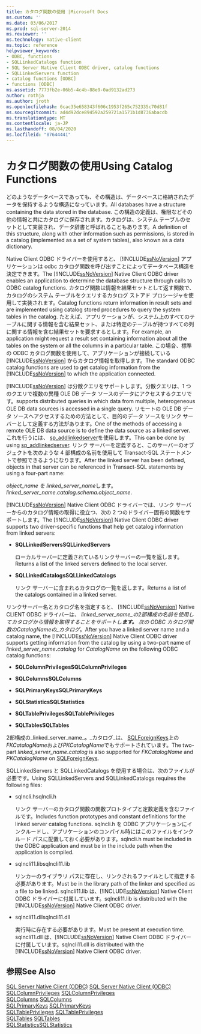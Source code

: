 ```yaml
---
title: カタログ関数の使用 |Microsoft Docs
ms.custom: ''
ms.date: 03/06/2017
ms.prod: sql-server-2014
ms.reviewer: ''
ms.technology: native-client
ms.topic: reference
helpviewer_keywords:
- ODBC, functions
- SQLLinkedCatalogs function
- SQL Server Native Client ODBC driver, catalog functions
- SQLLinkedServers function
- catalog functions [ODBC]
- functions [ODBC]
ms.assetid: 7773fb2e-06b5-4c4b-88e9-0ad9132ad273
author: rothja
ms.author: jroth
ms.openlocfilehash: 6cac35e658343f606c1953f265c752335c70d81f
ms.sourcegitcommit: ad4d92dce894592a259721a1571b1d8736abacdb
ms.translationtype: MT
ms.contentlocale: ja-JP
ms.lasthandoff: 08/04/2020
ms.locfileid: "87644441"
---
```

# <a name="using-catalog-functions"></a><span data-ttu-id="0433c-102">カタログ関数の使用</span><span class="sxs-lookup"><span data-stu-id="0433c-102">Using Catalog Functions</span></span>
  <span data-ttu-id="0433c-103">どのようなデータベースであっても、その構造は、データベースに格納されたデータを保持するような構造になっています。</span><span class="sxs-lookup"><span data-stu-id="0433c-103">All databases have a structure containing the data stored in the database.</span></span> <span data-ttu-id="0433c-104">この構造の定義は、権限などその他の情報と共にカタログに保存されます。カタログは、システム テーブルのセットとして実装され、データ辞書と呼ばれることもあります。</span><span class="sxs-lookup"><span data-stu-id="0433c-104">A definition of this structure, along with other information such as permissions, is stored in a catalog (implemented as a set of system tables), also known as a data dictionary.</span></span>  
  
 <span data-ttu-id="0433c-105">Native Client ODBC ドライバーを使用すると、 [!INCLUDE[ssNoVersion](../../../includes/ssnoversion-md.md)] アプリケーションは odbc カタログ関数を呼び出すことによってデータベース構造を決定できます。</span><span class="sxs-lookup"><span data-stu-id="0433c-105">The [!INCLUDE[ssNoVersion](../../../includes/ssnoversion-md.md)] Native Client ODBC driver enables an application to determine the database structure through calls to ODBC catalog functions.</span></span> <span data-ttu-id="0433c-106">カタログ関数は情報を結果セットとして返す関数で、カタログのシステム テーブルをクエリするカタログ ストアド プロシージャを使用して実装されます。</span><span class="sxs-lookup"><span data-stu-id="0433c-106">Catalog functions return information in result sets and are implemented using catalog stored procedures to query the system tables in the catalog.</span></span> <span data-ttu-id="0433c-107">たとえば、アプリケーションが、システム上のすべてのテーブルに関する情報を含む結果セット、または特定のテーブルが持つすべての列に関する情報を含む結果セットを要求するとします。</span><span class="sxs-lookup"><span data-stu-id="0433c-107">For example, an application might request a result set containing information about all the tables on the system or all the columns in a particular table.</span></span> <span data-ttu-id="0433c-108">この場合、標準の ODBC カタログ関数を使用して、アプリケーションが接続している [!INCLUDE[ssNoVersion](../../../includes/ssnoversion-md.md)] からカタログ情報を取得します。</span><span class="sxs-lookup"><span data-stu-id="0433c-108">The standard ODBC catalog functions are used to get catalog information from the [!INCLUDE[ssNoVersion](../../../includes/ssnoversion-md.md)] to which the application connected.</span></span>  
  
 [!INCLUDE[ssNoVersion](../../../includes/ssnoversion-md.md)] <span data-ttu-id="0433c-109">は分散クエリをサポートします。分散クエリは、1 つのクエリで複数の異種 OLE DB データ ソースのデータにアクセスするクエリです。</span><span class="sxs-lookup"><span data-stu-id="0433c-109">supports distributed queries in which data from multiple, heterogeneous OLE DB data sources is accessed in a single query.</span></span> <span data-ttu-id="0433c-110">リモートの OLE DB データ ソースへアクセスするための方法として、目的のデータ ソースをリンク サーバーとして定義する方法があります。</span><span class="sxs-lookup"><span data-stu-id="0433c-110">One of the methods of accessing a remote OLE DB data source is to define the data source as a linked server.</span></span> <span data-ttu-id="0433c-111">これを行うには、 [sp_addlinkedserver](/sql/relational-databases/system-stored-procedures/sp-addlinkedserver-transact-sql)を使用します。</span><span class="sxs-lookup"><span data-stu-id="0433c-111">This can be done by using [sp_addlinkedserver](/sql/relational-databases/system-stored-procedures/sp-addlinkedserver-transact-sql).</span></span> <span data-ttu-id="0433c-112">リンク サーバーを定義すると、このサーバーのオブジェクトを次のような 4 部構成の名前を使用して Transact-SQL ステートメントで参照できるようになります。</span><span class="sxs-lookup"><span data-stu-id="0433c-112">After the linked server has been defined, objects in that server can be referenced in Transact-SQL statements by using a four-part name:</span></span>  
  
 <span data-ttu-id="0433c-113">*object_name を linked_server_name*します。</span><span class="sxs-lookup"><span data-stu-id="0433c-113">*linked_server_name.catalog.schema.object_name*.</span></span>  
  
 <span data-ttu-id="0433c-114">[!INCLUDE[ssNoVersion](../../../includes/ssnoversion-md.md)] Native Client ODBC ドライバーでは、リンク サーバーからのカタログ情報の取得に役立つ、次の 2 つのドライバー固有の関数をサポートします。</span><span class="sxs-lookup"><span data-stu-id="0433c-114">The [!INCLUDE[ssNoVersion](../../../includes/ssnoversion-md.md)] Native Client ODBC driver supports two driver-specific functions that help get catalog information from linked servers:</span></span>  
  
-   <span data-ttu-id="0433c-115">**SQLLinkedServers**</span><span class="sxs-lookup"><span data-stu-id="0433c-115">**SQLLinkedServers**</span></span>  
  
     <span data-ttu-id="0433c-116">ローカルサーバーに定義されているリンクサーバーの一覧を返します。</span><span class="sxs-lookup"><span data-stu-id="0433c-116">Returns a list of the linked servers defined to the local server.</span></span>  
  
-   <span data-ttu-id="0433c-117">**SQLLinkedCatalogs**</span><span class="sxs-lookup"><span data-stu-id="0433c-117">**SQLLinkedCatalogs**</span></span>  
  
     <span data-ttu-id="0433c-118">リンク サーバーに含まれるカタログの一覧を返します。</span><span class="sxs-lookup"><span data-stu-id="0433c-118">Returns a list of the catalogs contained in a linked server.</span></span>  
  
 <span data-ttu-id="0433c-119">リンクサーバー名とカタログ名を指定すると、 [!INCLUDE[ssNoVersion](../../../includes/ssnoversion-md.md)] Native CLIENT ODBC ドライバーは、 _linked_server_name_の2部構成の名前を使用してカタログから情報を取得することをサポートし**ます。** 次の ODBC カタログ関数の*CatalogName*の_カタログ_。</span><span class="sxs-lookup"><span data-stu-id="0433c-119">After you have a linked server name and a catalog name, the [!INCLUDE[ssNoVersion](../../../includes/ssnoversion-md.md)] Native Client ODBC driver supports getting information from the catalog by using a two-part name of _linked_server_name_**.**_catalog_ for *CatalogName* on the following ODBC catalog functions:</span></span>  
  
-   <span data-ttu-id="0433c-120">**SQLColumnPrivileges**</span><span class="sxs-lookup"><span data-stu-id="0433c-120">**SQLColumnPrivileges**</span></span>  
  
-   <span data-ttu-id="0433c-121">**SQLColumns**</span><span class="sxs-lookup"><span data-stu-id="0433c-121">**SQLColumns**</span></span>  
  
-   <span data-ttu-id="0433c-122">**SQLPrimaryKeys**</span><span class="sxs-lookup"><span data-stu-id="0433c-122">**SQLPrimaryKeys**</span></span>  
  
-   <span data-ttu-id="0433c-123">**SQLStatistics**</span><span class="sxs-lookup"><span data-stu-id="0433c-123">**SQLStatistics**</span></span>  
  
-   <span data-ttu-id="0433c-124">**SQLTablePrivileges**</span><span class="sxs-lookup"><span data-stu-id="0433c-124">**SQLTablePrivileges**</span></span>  
  
-   <span data-ttu-id="0433c-125">**SQLTables**</span><span class="sxs-lookup"><span data-stu-id="0433c-125">**SQLTables**</span></span>  
  
 <span data-ttu-id="0433c-126">2部構成の_linked_server_name_**。**_カタログ_は、 [SQLForeignKeys](../../native-client-odbc-api/sqlforeignkeys.md)上の*FKCatalogName*および*PKCatalogName*でもサポートされています。</span><span class="sxs-lookup"><span data-stu-id="0433c-126">The two-part _linked_server_name_**.**_catalog_ is also supported for *FKCatalogName* and *PKCatalogName* on [SQLForeignKeys](../../native-client-odbc-api/sqlforeignkeys.md).</span></span>  
  
 <span data-ttu-id="0433c-127">SQLLinkedServers と SQLLinkedCatalogs を使用する場合は、次のファイルが必要です。</span><span class="sxs-lookup"><span data-stu-id="0433c-127">Using SQLLinkedServers and SQLLinkedCatalogs requires the following files:</span></span>  
  
-   <span data-ttu-id="0433c-128">sqlncli.h</span><span class="sxs-lookup"><span data-stu-id="0433c-128">sqlncli.h</span></span>  
  
     <span data-ttu-id="0433c-129">リンク サーバーのカタログ関数の関数プロトタイプと定数定義を含むファイルです。</span><span class="sxs-lookup"><span data-stu-id="0433c-129">Includes function prototypes and constant definitions for the linked server catalog functions.</span></span> <span data-ttu-id="0433c-130">sqlncli.h を ODBC アプリケーションにインクルードし、アプリケーションのコンパイル時にはこのファイルをインクルード パスに配置しておく必要があります。</span><span class="sxs-lookup"><span data-stu-id="0433c-130">sqlncli.h must be included in the ODBC application and must be in the include path when the application is compiled.</span></span>  
  
-   <span data-ttu-id="0433c-131">sqlncli11.lib</span><span class="sxs-lookup"><span data-stu-id="0433c-131">sqlncli11.lib</span></span>  
  
     <span data-ttu-id="0433c-132">リンカーのライブラリ パスに存在し、リンクされるファイルとして指定する必要があります。</span><span class="sxs-lookup"><span data-stu-id="0433c-132">Must be in the library path of the linker and specified as a file to be linked.</span></span> <span data-ttu-id="0433c-133">sqlncli11.lib は、[!INCLUDE[ssNoVersion](../../../includes/ssnoversion-md.md)] Native Client ODBC ドライバーに付属しています。</span><span class="sxs-lookup"><span data-stu-id="0433c-133">sqlncli11.lib is distributed with the [!INCLUDE[ssNoVersion](../../../includes/ssnoversion-md.md)] Native Client ODBC driver.</span></span>  
  
-   <span data-ttu-id="0433c-134">sqlncli11.dll</span><span class="sxs-lookup"><span data-stu-id="0433c-134">sqlncli11.dll</span></span>  
  
     <span data-ttu-id="0433c-135">実行時に存在する必要があります。</span><span class="sxs-lookup"><span data-stu-id="0433c-135">Must be present at execution time.</span></span> <span data-ttu-id="0433c-136">sqlncli11.dll は、[!INCLUDE[ssNoVersion](../../../includes/ssnoversion-md.md)] Native Client ODBC ドライバーに付属しています。</span><span class="sxs-lookup"><span data-stu-id="0433c-136">sqlncli11.dll is distributed with the [!INCLUDE[ssNoVersion](../../../includes/ssnoversion-md.md)] Native Client ODBC driver.</span></span>  
  
## <a name="see-also"></a><span data-ttu-id="0433c-137">参照</span><span class="sxs-lookup"><span data-stu-id="0433c-137">See Also</span></span>  
 <span data-ttu-id="0433c-138">[SQL Server Native Client &#40;ODBC&#41;](sql-server-native-client-odbc.md) </span><span class="sxs-lookup"><span data-stu-id="0433c-138">[SQL Server Native Client &#40;ODBC&#41;](sql-server-native-client-odbc.md) </span></span>  
 <span data-ttu-id="0433c-139">[SQLColumnPrivileges](../../native-client-odbc-api/sqlcolumnprivileges.md) </span><span class="sxs-lookup"><span data-stu-id="0433c-139">[SQLColumnPrivileges](../../native-client-odbc-api/sqlcolumnprivileges.md) </span></span>  
 <span data-ttu-id="0433c-140">[SQLColumns](../../native-client-odbc-api/sqlcolumns.md) </span><span class="sxs-lookup"><span data-stu-id="0433c-140">[SQLColumns](../../native-client-odbc-api/sqlcolumns.md) </span></span>  
 <span data-ttu-id="0433c-141">[SQLPrimaryKeys](../../native-client-odbc-api/sqlprimarykeys.md) </span><span class="sxs-lookup"><span data-stu-id="0433c-141">[SQLPrimaryKeys](../../native-client-odbc-api/sqlprimarykeys.md) </span></span>  
 <span data-ttu-id="0433c-142">[SQLTablePrivileges](../../native-client-odbc-api/sqltableprivileges.md) </span><span class="sxs-lookup"><span data-stu-id="0433c-142">[SQLTablePrivileges](../../native-client-odbc-api/sqltableprivileges.md) </span></span>  
 <span data-ttu-id="0433c-143">[SQLTables](../../native-client-odbc-api/sqltables.md) </span><span class="sxs-lookup"><span data-stu-id="0433c-143">[SQLTables](../../native-client-odbc-api/sqltables.md) </span></span>  
 [<span data-ttu-id="0433c-144">SQLStatistics</span><span class="sxs-lookup"><span data-stu-id="0433c-144">SQLStatistics</span></span>](../../statistics/statistics.md)  
  
  
